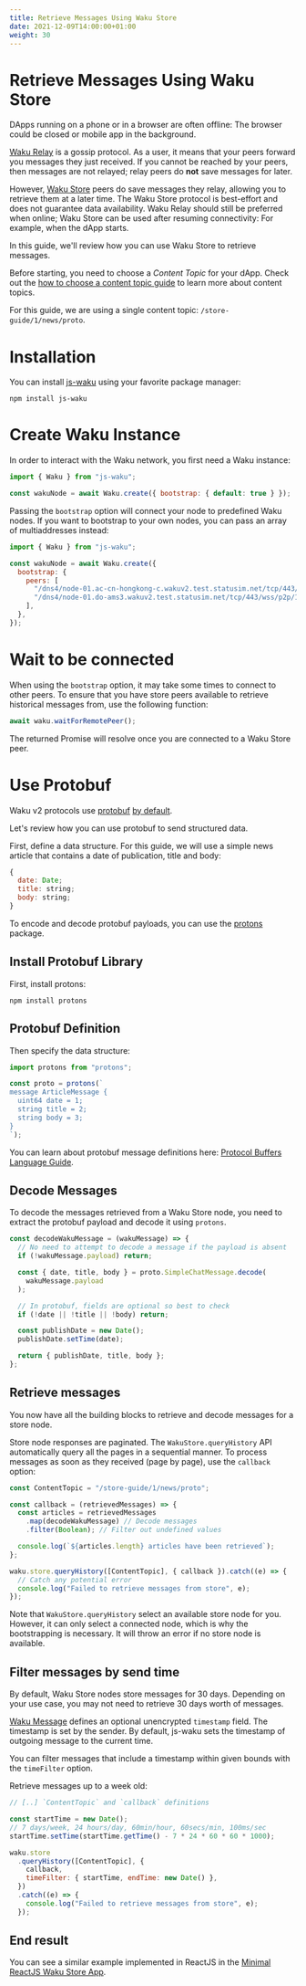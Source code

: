 ```yaml
---
title: Retrieve Messages Using Waku Store
date: 2021-12-09T14:00:00+01:00
weight: 30
---
```


# Retrieve Messages Using Waku Store

DApps running on a phone or in a browser are often offline:
The browser could be closed or mobile app in the background.

[Waku Relay](https://rfc.vac.dev/spec/11/) is a gossip protocol.
As a user, it means that your peers forward you messages they just received.
If you cannot be reached by your peers, then messages are not relayed;
relay peers do **not** save messages for later.

However, [Waku Store](https://rfc.vac.dev/spec/13/) peers do save messages they relay,
allowing you to retrieve them at a later time.
The Waku Store protocol is best-effort and does not guarantee data availability.
Waku Relay should still be preferred when online;
Waku Store can be used after resuming connectivity:
For example, when the dApp starts.

In this guide, we'll review how you can use Waku Store to retrieve messages.

Before starting, you need to choose a _Content Topic_ for your dApp.
Check out the [how to choose a content topic guide](/docs/guides/01_choose_content_topic/) to learn more about content topics.

For this guide, we are using a single content topic: `/store-guide/1/news/proto`.

# Installation

You can install [js-waku](https://npmjs.com/package/js-waku) using your favorite package manager:

```shell
npm install js-waku
```

# Create Waku Instance

In order to interact with the Waku network, you first need a Waku instance:

```js
import { Waku } from "js-waku";

const wakuNode = await Waku.create({ bootstrap: { default: true } });
```

Passing the `bootstrap` option will connect your node to predefined Waku nodes.
If you want to bootstrap to your own nodes, you can pass an array of multiaddresses instead:

```js
import { Waku } from "js-waku";

const wakuNode = await Waku.create({
  bootstrap: {
    peers: [
      "/dns4/node-01.ac-cn-hongkong-c.wakuv2.test.statusim.net/tcp/443/wss/p2p/16Uiu2HAkvWiyFsgRhuJEb9JfjYxEkoHLgnUQmr1N5mKWnYjxYRVm",
      "/dns4/node-01.do-ams3.wakuv2.test.statusim.net/tcp/443/wss/p2p/16Uiu2HAmPLe7Mzm8TsYUubgCAW1aJoeFScxrLj8ppHFivPo97bUZ",
    ],
  },
});
```

# Wait to be connected

When using the `bootstrap` option, it may take some times to connect to other peers.
To ensure that you have store peers available to retrieve historical messages from,
use the following function:

```js
await waku.waitForRemotePeer();
```

The returned Promise will resolve once you are connected to a Waku Store peer.

# Use Protobuf

Waku v2 protocols use [protobuf](https://developers.google.com/protocol-buffers/) [by default](https://rfc.vac.dev/spec/10/).

Let's review how you can use protobuf to send structured data.

First, define a data structure.
For this guide, we will use a simple news article that contains a date of publication, title and body:

```js
{
  date: Date;
  title: string;
  body: string;
}
```

To encode and decode protobuf payloads, you can use the [protons](https://www.npmjs.com/package/protons) package.

## Install Protobuf Library

First, install protons:

```shell
npm install protons
```

## Protobuf Definition

Then specify the data structure:

```js
import protons from "protons";

const proto = protons(`
message ArticleMessage {
  uint64 date = 1;
  string title = 2;
  string body = 3;
}
`);
```

You can learn about protobuf message definitions here:
[Protocol Buffers Language Guide](https://developers.google.com/protocol-buffers/docs/proto).

## Decode Messages

To decode the messages retrieved from a Waku Store node,
you need to extract the protobuf payload and decode it using `protons`.

```js
const decodeWakuMessage = (wakuMessage) => {
  // No need to attempt to decode a message if the payload is absent
  if (!wakuMessage.payload) return;

  const { date, title, body } = proto.SimpleChatMessage.decode(
    wakuMessage.payload
  );

  // In protobuf, fields are optional so best to check
  if (!date || !title || !body) return;

  const publishDate = new Date();
  publishDate.setTime(date);

  return { publishDate, title, body };
};
```

## Retrieve messages

You now have all the building blocks to retrieve and decode messages for a store node.

Store node responses are paginated.
The `WakuStore.queryHistory` API automatically query all the pages in a sequential manner.
To process messages as soon as they received (page by page), use the `callback` option:

```js
const ContentTopic = "/store-guide/1/news/proto";

const callback = (retrievedMessages) => {
  const articles = retrievedMessages
    .map(decodeWakuMessage) // Decode messages
    .filter(Boolean); // Filter out undefined values

  console.log(`${articles.length} articles have been retrieved`);
};

waku.store.queryHistory([ContentTopic], { callback }).catch((e) => {
  // Catch any potential error
  console.log("Failed to retrieve messages from store", e);
});
```

Note that `WakuStore.queryHistory` select an available store node for you.
However, it can only select a connected node, which is why the bootstrapping is necessary.
It will throw an error if no store node is available.

## Filter messages by send time

By default, Waku Store nodes store messages for 30 days.
Depending on your use case, you may not need to retrieve 30 days worth of messages.

[Waku Message](https://rfc.vac.dev/spec/14/) defines an optional unencrypted `timestamp` field.
The timestamp is set by the sender.
By default, js-waku sets the timestamp of outgoing message to the current time.

You can filter messages that include a timestamp within given bounds with the `timeFilter` option.

Retrieve messages up to a week old:

```js
// [..] `ContentTopic` and `callback` definitions

const startTime = new Date();
// 7 days/week, 24 hours/day, 60min/hour, 60secs/min, 100ms/sec
startTime.setTime(startTime.getTime() - 7 * 24 * 60 * 60 * 1000);

waku.store
  .queryHistory([ContentTopic], {
    callback,
    timeFilter: { startTime, endTime: new Date() },
  })
  .catch((e) => {
    console.log("Failed to retrieve messages from store", e);
  });
```

## End result

You can see a similar example implemented in ReactJS in the [Minimal ReactJS Waku Store App](https://github.com/status-im/js-waku/tree/main/examples/store-reactjs-chat).
